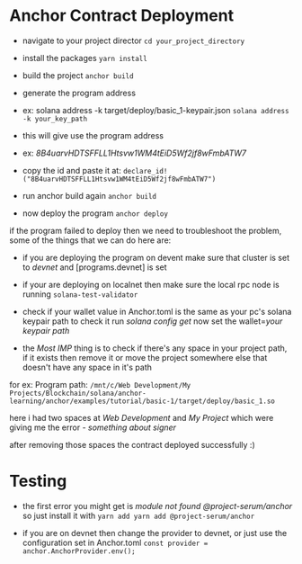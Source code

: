 # Anchor Contract Deployment

- navigate to your project director
  `cd your_project_directory`
- install the packages
  `yarn install`
- build the project
  `anchor build`
- generate the program address
- ex: solana address -k target/deploy/basic_1-keypair.json
  `solana address -k your_key_path`

- this will give use the program address
- ex: _8B4uarvHDTSFFLL1Htsvw1WM4tEiD5Wf2jf8wFmbATW7_

- copy the id and paste it at:
  `declare_id!("8B4uarvHDTSFFLL1Htsvw1WM4tEiD5Wf2jf8wFmbATW7")`

- run anchor build again
  `anchor build`
- now deploy the program
  `anchor deploy`

if the program failed to deploy then we need to troubleshoot the problem, some of the things that we can do here are:

- if you are deploying the program on devent make sure that cluster is set to _devnet_ and [programs.devnet] is set

- if your are deploying on localnet then make sure the local rpc node is running
  `solana-test-validator`

- check if your wallet value in Anchor.toml is the same as your pc's solana keypair path
  to check it run _solana config get_
  now set the wallet=_your keypair path_

- the _Most IMP_ thing is to check if there's any space in your project path, if it exists then remove it or move the project somewhere else that doesn't have any space in it's path

for ex: Program path: `/mnt/c/Web Development/My Projects/Blockchain/solana/anchor-learning/anchor/examples/tutorial/basic-1/target/deploy/basic_1.so`

here i had two spaces at _Web Development_ and _My Project_ which were giving me the error - _something about signer_

after removing those spaces the contract deployed successfully :)

# Testing

- the first error you might get is _module not found @project-serum/anchor_ so just install it with
  `yarn add yarn add @project-serum/anchor`

- if you are on devnet then change the provider to devnet, or just use the configuration set in Anchor.toml
  `const provider = anchor.AnchorProvider.env();`
